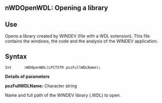 
## nWDOpenWDL: Opening a library
			



<a name="NOTE1"></a>
<a name="NOTE1_1"></a>


## Use
<a name="use_ELTTEXTE000072"></a>
Opens a library created by WINDEV (file with a WDL extension). This file contains the windows, the code and the analysis of the WINDEV application.

<a name="NOTE2"></a>
<a name="NOTE2_1"></a>


## Syntax
<a name="syntax_ELTTEXTE000096"></a>

```wl
Int      nWDOpenWDL(LPCTSTR pszFullWDLName);
```


**Details of parameters**

**pszFullWDLName:** Character string

Name and full path of the WINDEV library (.WDL) to open.


